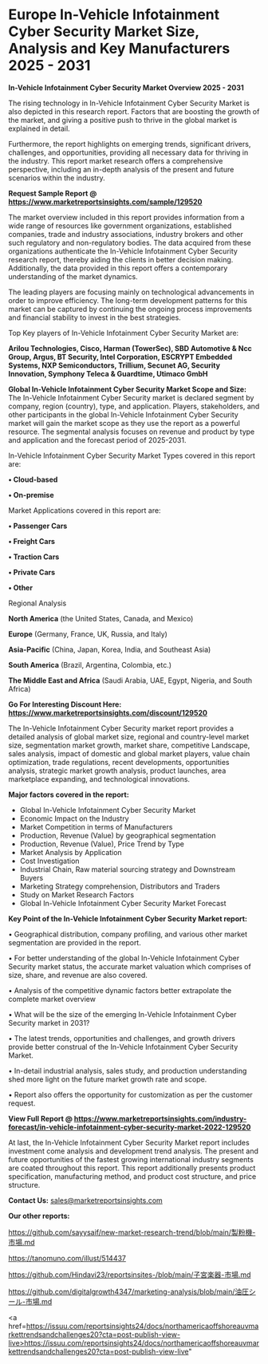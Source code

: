 # Europe In-Vehicle Infotainment Cyber Security Market Size, Analysis and Key Manufacturers 2025 - 2031

<Strong> In-Vehicle Infotainment Cyber Security Market Overview 2025 - 2031</strong>

The rising technology in In-Vehicle Infotainment Cyber Security Market is also depicted in this research report. Factors that are boosting the growth of the market, and giving a positive push to thrive in the global market is explained in detail.

Furthermore, the report highlights on emerging trends, significant drivers, challenges, and opportunities, providing all necessary data for thriving in the industry. This report market research offers a comprehensive perspective, including an in-depth analysis of the present and future scenarios within the industry.

<strong>Request Sample Report @ <a href=https://www.marketreportsinsights.com/sample/129520>https://www.marketreportsinsights.com/sample/129520</a></strong>

The market overview included in this report provides information from a wide range of resources like government organizations, established companies, trade and industry associations, industry brokers and other such regulatory and non-regulatory bodies. The data acquired from these organizations authenticate the In-Vehicle Infotainment Cyber Security research report, thereby aiding the clients in better decision making. Additionally, the data provided in this report offers a contemporary understanding of the market dynamics.

The leading players are focusing mainly on technological advancements in order to improve efficiency. The long-term development patterns for this market can be captured by continuing the ongoing process improvements and financial stability to invest in the best strategies.

Top Key players of In-Vehicle Infotainment Cyber Security Market are:

<strong>Arilou Technologies, Cisco, Harman (TowerSec), SBD Automotive & Ncc Group, Argus, BT Security, Intel Corporation, ESCRYPT Embedded Systems, NXP Semiconductors, Trillium, Secunet AG, Security Innovation, Symphony Teleca & Guardtime, Utimaco GmbH</strong>

<strong><b>Global In-Vehicle Infotainment Cyber Security Market Scope and Size:</b></strong>
The In-Vehicle Infotainment Cyber Security market is declared segment by company, region (country), type, and application. Players, stakeholders, and other participants in the global In-Vehicle Infotainment Cyber Security market will gain the market scope as they use the report as a powerful resource. The segmental analysis focuses on revenue and product by type and application and the forecast period of 2025-2031.

In-Vehicle Infotainment Cyber Security Market Types covered in this report are:

<strong>• Cloud-based

• On-premise</strong>

Market Applications covered in this report are:

<strong>• Passenger Cars

• Freight Cars

• Traction Cars

• Private Cars

• Other</strong> 

Regional Analysis

<strong>North America</strong> (the United States, Canada, and Mexico)

<strong>Europe</strong> (Germany, France, UK, Russia, and Italy)

<strong>Asia-Pacific</strong> (China, Japan, Korea, India, and Southeast Asia)

<strong>South America</strong> (Brazil, Argentina, Colombia, etc.)

<strong>The Middle East and Africa</strong> (Saudi Arabia, UAE, Egypt, Nigeria, and South Africa)

<strong>Go For Interesting Discount Here: <a href=https://www.marketreportsinsights.com/discount/129520>https://www.marketreportsinsights.com/discount/129520</a></strong>

The In-Vehicle Infotainment Cyber Security market report provides a detailed analysis of global market size, regional and country-level market size, segmentation market growth, market share, competitive Landscape, sales analysis, impact of domestic and global market players, value chain optimization, trade regulations, recent developments, opportunities analysis, strategic market growth analysis, product launches, area marketplace expanding, and technological innovations.

<strong><b>Major factors covered in the report:</b></strong>
<ul>
  <li>Global In-Vehicle Infotainment Cyber Security Market </li>
  <li>Economic Impact on the Industry</li>
  <li>Market Competition in terms of Manufacturers</li>
  <li>Production, Revenue (Value) by geographical segmentation</li>
  <li>Production, Revenue (Value), Price Trend by Type</li>
  <li>Market Analysis by Application</li>
  <li>Cost Investigation</li>
  <li>Industrial Chain, Raw material sourcing strategy and Downstream Buyers</li>
  <li>Marketing Strategy comprehension, Distributors and Traders</li>
  <li>Study on Market Research Factors</li>
  <li>Global In-Vehicle Infotainment Cyber Security Market Forecast</li>
</ul>

<strong><b>Key Point of the In-Vehicle Infotainment Cyber Security Market report:</b></strong>

• Geographical distribution, company profiling, and various other market segmentation are provided in the report.

• For better understanding of the global In-Vehicle Infotainment Cyber Security market status, the accurate market valuation which comprises of size, share, and revenue are also covered.

• Analysis of the competitive dynamic factors better extrapolate the complete market overview

• What will be the size of the emerging In-Vehicle Infotainment Cyber Security market in 2031?

• The latest trends, opportunities and challenges, and growth drivers provide better construal of the In-Vehicle Infotainment Cyber Security Market.

• In-detail industrial analysis, sales study, and production understanding shed more light on the future market growth rate and scope.

• Report also offers the opportunity for customization as per the customer request.

<strong><b>View Full Report @ <a href=https://www.marketreportsinsights.com/industry-forecast/in-vehicle-infotainment-cyber-security-market-2022-129520>https://www.marketreportsinsights.com/industry-forecast/in-vehicle-infotainment-cyber-security-market-2022-129520</a></b></strong>


At last, the In-Vehicle Infotainment Cyber Security Market report includes investment come analysis and development trend analysis. The present and future opportunities of the fastest growing international industry segments are coated throughout this report. This report additionally presents product specification, manufacturing method, and product cost structure, and price structure.

<strong>Contact Us:</strong>
sales@marketreportsinsights.com

<strong>Our other reports:</strong>

<a href=https://github.com/sayysaif/new-market-research-trend/blob/main/製粉機-市場.md>https://github.com/sayysaif/new-market-research-trend/blob/main/製粉機-市場.md</a>

<a href=https://tanomuno.com/illust/514437>https://tanomuno.com/illust/514437</a>

<a href=https://github.com/Hindavi23/reportsinsites-/blob/main/子宮楽器-市場.md>https://github.com/Hindavi23/reportsinsites-/blob/main/子宮楽器-市場.md</a>

<a href=https://github.com/digitalgrowth4347/marketing-analysis/blob/main/油圧シール-市場.md>https://github.com/digitalgrowth4347/marketing-analysis/blob/main/油圧シール-市場.md</a>

<a href=https://issuu.com/reportsinsights24/docs/northamericaoffshoreauvmarkettrendsandchallenges20?cta=post-publish-view-live>https://issuu.com/reportsinsights24/docs/northamericaoffshoreauvmarkettrendsandchallenges20?cta=post-publish-view-live</a>"

